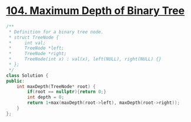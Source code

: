 # [104. Maximum Depth of Binary Tree](https://leetcode.cn/problems/maximum-depth-of-binary-tree/)

```c++
/**
 * Definition for a binary tree node.
 * struct TreeNode {
 *     int val;
 *     TreeNode *left;
 *     TreeNode *right;
 *     TreeNode(int x) : val(x), left(NULL), right(NULL) {}
 * };
 */
class Solution {
public:
    int maxDepth(TreeNode* root) {
        if(root == nullptr){return 0;}
        int depth = 0;
        return 1+max(maxDepth(root->left), maxDepth(root->right));
    }
};
```